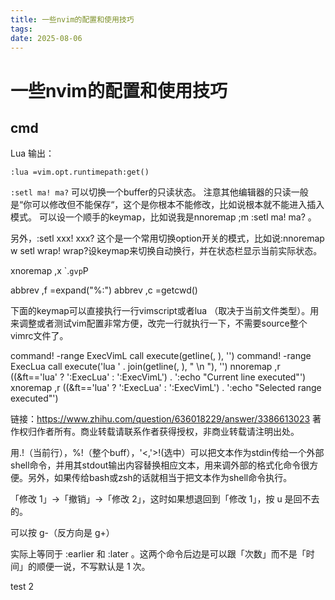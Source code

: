 ```yaml
---
title: 一些nvim的配置和使用技巧
tags:
date: 2025-08-06
---
```


# 一些nvim的配置和使用技巧


## cmd

Lua 输出：

```nvim
:lua =vim.opt.runtimepath:get()
```

`:setl ma! ma?` 可以切换一个buffer的只读状态。
注意其他编辑器的只读一般是“你可以修改但不能保存“，这个是你根本不能修改，比如说根本就不能进入插入模式。
可以设一个顺手的keymap，比如说我是nnoremap <silent> ;m :setl ma! ma?<cr> 。

另外，:setl xxx! xxx? 这个是一个常用切换option开关的模式，比如说:nnoremap <silent> <space>w<space> <CMD>setl wrap! wrap?<cr>设keymap来切换自动换行，并在状态栏显示当前实际状态。

xnoremap ,x <ESC>`.``gvp``P

abbrev ,f <C-R>=expand("%:")<left><left>
abbrev ,c <C-R>=getcwd()<cr>

下面的keymap可以直接执行一行vimscript或者lua （取决于当前文件类型）。用来调整或者测试vim配置非常方便，改完一行就执行一下，不需要source整个vimrc文件了。

command! -range ExecVimL call execute(getline(<line1>, <line2>), '')
command! -range ExecLua call execute('lua ' . join(getline(<line1>, <line2>), " \n "), '')
nnoremap <silent> <expr> ,r ((&ft=='lua' ? ':ExecLua' : ':ExecVimL') . '<cr>:<c-u>echo "Current line executed"<cr>')
xnoremap <silent> <expr> ,r ((&ft=='lua' ? ':ExecLua' : ':ExecVimL') . '<cr>:<c-u>echo "Selected range executed"<cr>')

链接：https://www.zhihu.com/question/636018229/answer/3386613023
著作权归作者所有。商业转载请联系作者获得授权，非商业转载请注明出处。

用.!（当前行），%!（整个buff），'<,'>!(选中）可以把文本作为stdin传给一个外部shell命令，并用其stdout输出内容替换相应文本，用来调外部的格式化命令很方便。另外，如果传给bash或zsh的话就相当于把文本作为shell命令执行。


「修改 1」→「撤销」→「修改 2」，这时如果想退回到「修改 1」，按 u 是回不去的。

可以按 g-（反方向是 g+）

实际上等同于 :earlier 和 :later 。这两个命令后边是可以跟「次数」而不是「时间」的顺便一说，不写默认是 1 次。

test 2

